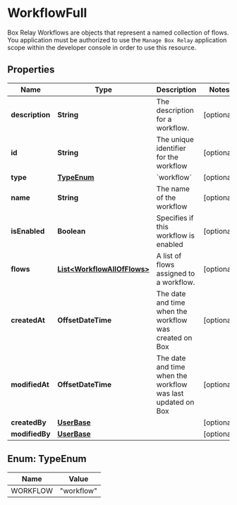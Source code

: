 

# WorkflowFull

Box Relay Workflows are objects that represent a named collection of flows.  You application must be authorized to use the `Manage Box Relay` application scope within the developer console in order to use this resource.

## Properties

| Name | Type | Description | Notes |
|------------ | ------------- | ------------- | -------------|
|**description** | **String** | The description for a workflow. |  [optional] |
|**id** | **String** | The unique identifier for the workflow |  [optional] |
|**type** | [**TypeEnum**](#TypeEnum) | &#x60;workflow&#x60; |  [optional] |
|**name** | **String** | The name of the workflow |  [optional] |
|**isEnabled** | **Boolean** | Specifies if this workflow is enabled |  [optional] |
|**flows** | [**List&lt;WorkflowAllOfFlows&gt;**](WorkflowAllOfFlows.md) | A list of flows assigned to a workflow. |  [optional] |
|**createdAt** | **OffsetDateTime** | The date and time when the workflow was created on Box |  [optional] |
|**modifiedAt** | **OffsetDateTime** | The date and time when the workflow was last updated on Box |  [optional] |
|**createdBy** | [**UserBase**](UserBase.md) |  |  [optional] |
|**modifiedBy** | [**UserBase**](UserBase.md) |  |  [optional] |



## Enum: TypeEnum

| Name | Value |
|---- | -----|
| WORKFLOW | &quot;workflow&quot; |



